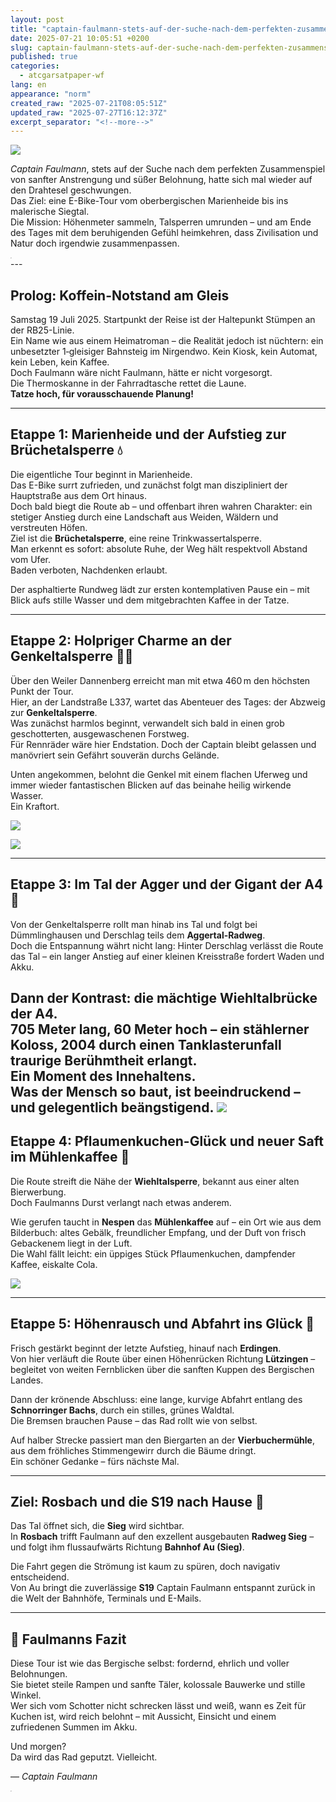 ```yaml
---
layout: post
title: "captain-faulmann-stets-auf-der-suche-nach-dem-perfekten-zusammenspiel-von"
date: 2025-07-21 10:05:51 +0200
slug: captain-faulmann-stets-auf-der-suche-nach-dem-perfekten-zusammenspiel-von
published: true
categories:
  - atcgarsatpaper-wf
lang: en
appearance: "norm"
created_raw: "2025-07-21T08:05:51Z"
updated_raw: "2025-07-27T16:12:37Z"
excerpt_separator: "<!--more-->"
---
```

![](https://pixelfed.social/storage/m/_v2/607467830790472239/7a53dd069-05894d/fPQWOPVnULCp/7VGgfDxokzN19TOryIbBEUMSM78OgeFduvEofaVy.png)

*Captain Faulmann*, stets auf der Suche nach dem perfekten Zusammenspiel von sanfter Anstrengung und süßer Belohnung, hatte sich mal wieder auf den Drahtesel geschwungen.  
Das Ziel: eine E-Bike-Tour vom oberbergischen Marienheide bis ins malerische Siegtal.  
Die Mission: Höhenmeter sammeln, Talsperren umrunden – und am Ende des Tages mit dem beruhigenden Gefühl heimkehren, dass Zivilisation und Natur doch irgendwie zusammenpassen.
<div class="h_wrapper">
    <div class="h_iframe">
        <iframe height="2" width="2"
src="https://www.komoot.com/de-de/tour/2417689834/embed?share_token=aeSzLwBfoqHiBC0ES8U2OnMTFLn6SZ7Um3U6z3f1KUXyqnIuTT&profile=1" width="100%" height="700" frameborder="0" scrolling="no"></iframe>
    </div>
</div>
---

## Prolog: Koffein-Notstand am Gleis

Samstag 19 Juli 2025. Startpunkt der Reise ist der Haltepunkt Stümpen an der RB25-Linie.  
Ein Name wie aus einem Heimatroman – die Realität jedoch ist nüchtern: ein unbesetzter 1‑gleisiger Bahnsteig im Nirgendwo. Kein Kiosk, kein Automat, kein Leben, kein Kaffee.  
Doch Faulmann wäre nicht Faulmann, hätte er nicht vorgesorgt.  
Die Thermoskanne in der Fahrradtasche rettet die Laune.  
**Tatze hoch, für vorausschauende Planung!**

---

## Etappe 1: Marienheide und der Aufstieg zur Brüchetalsperre 💧

Die eigentliche Tour beginnt in Marienheide.  
Das E-Bike surrt zufrieden, und zunächst folgt man diszipliniert der Hauptstraße aus dem Ort hinaus.  
Doch bald biegt die Route ab – und offenbart ihren wahren Charakter: ein stetiger Anstieg durch eine Landschaft aus Weiden, Wäldern und verstreuten Höfen.  
Ziel ist die **Brüchetalsperre**, eine reine Trinkwassertalsperre.  
Man erkennt es sofort: absolute Ruhe, der Weg hält respektvoll Abstand vom Ufer.  
Baden verboten, Nachdenken erlaubt.

Der asphaltierte Rundweg lädt zur ersten kontemplativen Pause ein – mit Blick aufs stille Wasser und dem mitgebrachten Kaffee in der Tatze.

---

## Etappe 2: Holpriger Charme an der Genkeltalsperre 🚵‍♂️

Über den Weiler Dannenberg erreicht man mit etwa 460 m den höchsten Punkt der Tour.  
Hier, an der Landstraße L337, wartet das Abenteuer des Tages: der Abzweig zur **Genkeltalsperre**.  
Was zunächst harmlos beginnt, verwandelt sich bald in einen grob geschotterten, ausgewaschenen Forstweg.  
Für Rennräder wäre hier Endstation. Doch der Captain bleibt gelassen und manövriert sein Gefährt souverän durchs Gelände.

Unten angekommen, belohnt die Genkel mit einem flachen Uferweg und immer wieder fantastischen Blicken auf das beinahe heilig wirkende Wasser.  
Ein Kraftort.

![](https://pixelfed.social/storage/m/_v2/607467830790472239/7a53dd069-05894d/4579VTYWJqy4/8Qv3S9Zlx7I8lWL7kkfmVJVjla6CNIqrrN99hS6r.jpg)

![](https://pixelfed.social/storage/m/_v2/607467830790472239/7a53dd069-05894d/uKDkCyabBCRr/MWrJd03tBBf6I9rT68aTQq2b9EtTHRpjzj0gXtAv.jpg)

---

## Etappe 3: Im Tal der Agger und der Gigant der A4 🌉

Von der Genkeltalsperre rollt man hinab ins Tal und folgt bei Dümmlinghausen und Derschlag teils dem **Aggertal-Radweg**.  
Doch die Entspannung währt nicht lang: Hinter Derschlag verlässt die Route das Tal – ein langer Anstieg auf einer kleinen Kreisstraße fordert Waden und Akku.

Dann der Kontrast: die mächtige **Wiehltalbrücke** der A4.  
705 Meter lang, 60 Meter hoch – ein stählerner Koloss, 2004 durch einen Tanklasterunfall traurige Berühmtheit erlangt.  
Ein Moment des Innehaltens.  
Was der Mensch so baut, ist beeindruckend – und gelegentlich beängstigend.
![](https://pxscdn.com/public/m/_v2/607467830790472239/7a53dd069-05894d/6q9kJBiEqiW4/rSJo2GweYNJPfTAygnfYd8SidHMcrrH0flR1gaZI.jpg)
---

## Etappe 4: Pflaumenkuchen-Glück und neuer Saft im Mühlenkaffee 🍰

Die Route streift die Nähe der **Wiehltalsperre**, bekannt aus einer alten Bierwerbung.  
Doch Faulmanns Durst verlangt nach etwas anderem.

Wie gerufen taucht in **Nespen** das **Mühlenkaffee** auf – ein Ort wie aus dem Bilderbuch: altes Gebälk, freundlicher Empfang, und der Duft von frisch Gebackenem liegt in der Luft.  
Die Wahl fällt leicht: ein üppiges Stück Pflaumenkuchen, dampfender Kaffee, eiskalte Cola.

![](https://pxscdn.com/public/m/_v2/607467830790472239/7a53dd069-05894d/whqnHyekUxIO/9AEi7p3AlRPRjKI9uNxHVEHyZYVsq9ob5UKM9Tky.jpg)

---

## Etappe 5: Höhenrausch und Abfahrt ins Glück 🌳

Frisch gestärkt beginnt der letzte Aufstieg, hinauf nach **Erdingen**.  
Von hier verläuft die Route über einen Höhenrücken Richtung **Lützingen** – begleitet von weiten Fernblicken über die sanften Kuppen des Bergischen Landes.

Dann der krönende Abschluss: eine lange, kurvige Abfahrt entlang des **Schnorringer Bachs**, durch ein stilles, grünes Waldtal.  
Die Bremsen brauchen Pause – das Rad rollt wie von selbst.

Auf halber Strecke passiert man den Biergarten an der **Vierbuchermühle**, aus dem fröhliches Stimmengewirr durch die Bäume dringt.  
Ein schöner Gedanke – fürs nächste Mal.

---

## Ziel: Rosbach und die S19 nach Hause 🏁

Das Tal öffnet sich, die **Sieg** wird sichtbar.  
In **Rosbach** trifft Faulmann auf den exzellent ausgebauten **Radweg Sieg** – und folgt ihm flussaufwärts Richtung **Bahnhof Au (Sieg)**.

Die Fahrt gegen die Strömung ist kaum zu spüren, doch navigativ entscheidend.  
Von Au bringt die zuverlässige **S19** Captain Faulmann entspannt zurück in die Welt der Bahnhöfe, Terminals und E-Mails.

---

## 🧢 Faulmanns Fazit

Diese Tour ist wie das Bergische selbst: fordernd, ehrlich und voller Belohnungen.  
Sie bietet steile Rampen und sanfte Täler, kolossale Bauwerke und stille Winkel.  
Wer sich vom Schotter nicht schrecken lässt und weiß, wann es Zeit für Kuchen ist, wird reich belohnt – mit Aussicht, Einsicht und einem zufriedenen Summen im Akku.

Und morgen?  
Da wird das Rad geputzt. Vielleicht.

— *Captain Faulmann*

<div class="wrapper">
    <div class="h_iframe">
        <iframe height="2" width="2" src="https://www.youtube.com/embed/v13KV2Od0e0?si=6QVCX8OcEjp8zwey" title="YouTube video player" frameborder="0" allow="accelerometer; autoplay; clipboard-write; encrypted-media; gyroscope; picture-in-picture; web-share" referrerpolicy="strict-origin-when-cross-origin" allowfullscreen></iframe>
    </div>
</div>


